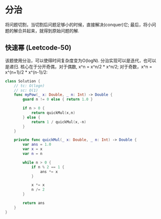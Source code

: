 # 分治

将问题切割，当切割后问题足够小的时候，直接解决(conquer)它; 最后，将小问题的解合并起来，就得到原始问题的解.

## 快速幂 (Leetcode-50)
该题使用分治，可以使得时间复杂度变为O(logN). 分治实现可以是迭代，也可以是递归. 核心在于分开奇偶，对于偶数, x^n = x^n/2 * x^n/2; 对于奇数，x^n = x^(n+1)/2 * x^(n-1)/2:

```swift
class Solution {
    // tc: O(logn)
    // sc: O(1)
    func myPow(_ x: Double, _ n: Int) -> Double {
        guard n != 0 else { return 1.0 }

        if n > 0 {
            return quickMul(x,n)
        } else {
            return 1 / quickMul(x,-n)
        }
    }

    private func quickMul(_ x: Double, _ n: Int) -> Double {
        var ans = 1.0
        var x = x
        var n = n

        while n > 0 {
            if n % 2 == 1 {
                ans *= x
            }

            x *= x
            n /= 2
        }

        return ans
    }
}
```

